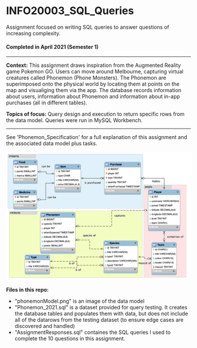 # INFO20003_SQL_Queries
Assignment focused on writing SQL queries to answer questions of increasing complexity. 
<br>
<h4> Completed in April 2021 (Semester 1) </h4>
<hr>

<b>Context:</b>
This assignment draws inspiration from the Augmented Reality game Pokemon GO. Users can move around Melbourne, capturing virtual creatures called Phonemon (Phone Monsters). The Phonemon are superimposed onto the physical world by locating them at points on the map and visualiging them via the app. The database records information about users, information about Phonemon and information about in-app purchases (all in different tables). 

<b>Topics of focus:</b>
Query design and execution to return specific rows from the data model. Queries were run in MySQL Workbench.
<hr>

See 'Phonemon_Specification' for a full explanation of this assignment and the associated data model plus tasks.

![Image of the data model](/phonemonModel.png)



<b>Files in this repo:</b>
<ul>
  <li> "phonemonModel.png" is an image of the data model </li>
  <li> "Phonemon_2021.sql" is a dataset provided for query testing. It creates the database tables and populates them with data, but does not include all of the datarows from the testing dataset (to ensure edge cases are discovered and handled) </li>
  <li> "AssignmentResponses.sql" containes the SQL queries I used to complete the 10 questions in this assignment. </li>
</ul>
